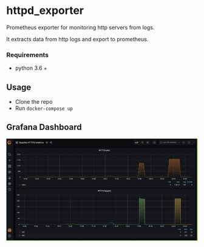 # httpd_exporter

Prometheus exporter for monitoring http servers from logs.

It extracts data from http logs and export to prometheus.

### Requirements

- python 3.6 +

## Usage

- Clone the repo
- Run `docker-compose up`

## Grafana Dashboard

![Grafana Dashboard](docs/grafana_dashboard.png)



